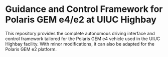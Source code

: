 # Guidance and Control Framework for Polaris GEM e4/e2 at UIUC Highbay


This repository provides the complete autonomous driving interface and control framework tailored for the Polaris GEM e4 vehicle used in the UIUC Highbay facility. With minor modifications, it can also be adapted for the Polaris GEM e2 platform.
